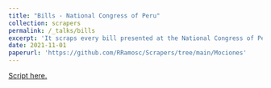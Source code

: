 ```yaml
---
title: "Bills - National Congress of Peru"
collection: scrapers
permalink: /_talks/bills
excerpt: 'It scraps every bill presented at the National Congress of Peru during 2021-2026. '
date: 2021-11-01
paperurl: 'https://github.com/RRamosc/Scrapers/tree/main/Mociones'
---
```


[Script here.](https://github.com/RRamosc/Scrapers/tree/main/Proyectos)
